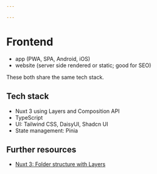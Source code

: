 ```yaml
---

---
```


# Frontend

- app (PWA, SPA, Android, iOS)
- website (server side rendered or static; good for SEO)

These both share the same tech stack.

## Tech stack

- Nuxt 3 using Layers and Composition API
- TypeScript
- UI: Tailwind CSS, DaisyUI, Shadcn UI
- State management: Pinia

## Further resources

- [Nuxt 3: Folder structure with Layers](https://github.com/nuxt/nuxt/issues/26444#issuecomment-2027808870)


